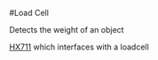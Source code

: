 #Load Cell

Detects the weight of an object

[HX711](https://www.sparkfun.com/products/13879) which interfaces with a loadcell
